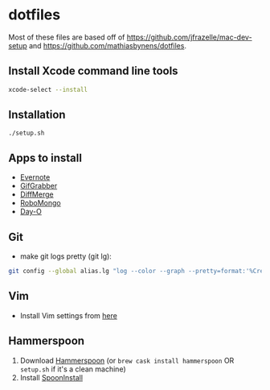 # dotfiles
Most of these files are based off of https://github.com/jfrazelle/mac-dev-setup
and https://github.com/mathiasbynens/dotfiles.

## Install Xcode command line tools
```bash
xcode-select --install
```
## Installation 
```
./setup.sh
```

## Apps to install
- [Evernote](https://evernote.com/download/)
- [GifGrabber](http://www.gifgrabber.com/)
- [DiffMerge](http://www.sourcegear.com/diffmerge/downloads.php)
- [RoboMongo](https://robomongo.org/download)
- [Day-O](https://shauninman.com/archive/2016/10/20/day_o_2_mac_menu_bar_clock)

## Git
- make git logs pretty (git lg):
```bash
git config --global alias.lg "log --color --graph --pretty=format:'%Cred%h%Creset -%C(yellow)%d%Creset %s %Cgreen(%cr) %C(bold blue)<%an>%Creset' --abbrev-commit"
```

## Vim
- Install Vim settings from [here](https://github.com/jfrazelle/.vim)

## Hammerspoon

1. Download [Hammerspoon](https://github.com/Hammerspoon/hammerspoon/releases) (or `brew cask install hammerspoon` OR `setup.sh` if it's a clean machine)
1. Install [SpoonInstall](https://www.hammerspoon.org/Spoons/SpoonInstall.html)